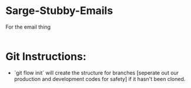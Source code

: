 # Sarge-Stubby-Emails
For the email thing  
<br/>
# Git Instructions:
<ul>
<li> `git flow init` will create the structure for branches [seperate out our production and development codes for safety] if it hasn't been cloned. </li>
</ul>

